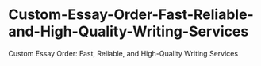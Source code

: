 # Custom-Essay-Order-Fast-Reliable-and-High-Quality-Writing-Services
Custom Essay Order: Fast, Reliable, and High-Quality Writing Services
